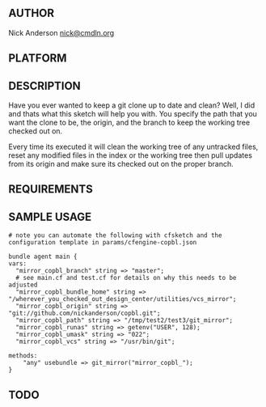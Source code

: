 ## AUTHOR
Nick Anderson <nick@cmdln.org>

## PLATFORM

## DESCRIPTION
Have you ever wanted to keep a git clone up to date and clean? Well, I
did and thats what this sketch will help you with. You specify the path
that you want the clone to be, the origin, and the branch to keep the
working tree checked out on.

Every time its executed it will clean the working tree of any untracked
files, reset any modified files in the index or the working tree then
pull updates from its origin and make sure its checked out on the proper
branch.

## REQUIREMENTS

## SAMPLE USAGE

    # note you can automate the following with cfsketch and the configuration template in params/cfengine-copbl.json

    bundle agent main {
    vars:
      "mirror_copbl_branch" string => "master";
      # see main.cf and test.cf for details on why this needs to be adjusted
      "mirror_copbl_bundle_home" string => "/wherever_you_checked_out_design_center/utilities/vcs_mirror";
      "mirror_copbl_origin" string => "git://github.com/nickanderson/copbl.git";
      "mirror_copbl_path" string => "/tmp/test2/test3/git_mirror";
      "mirror_copbl_runas" string => getenv("USER", 128);
      "mirror_copbl_umask" string => "022";
      "mirror_copbl_vcs" string => "/usr/bin/git";

    methods:
        "any" usebundle => git_mirror("mirror_copbl_");
    }

## TODO

